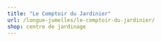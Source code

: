 ```yaml
---
title: "Le Comptoir du Jardinier"
url: /longue-jumelles/le-comptoir-du-jardinier/
shop: centre de jardinage
---
```

